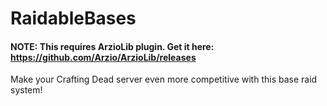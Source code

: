# RaidableBases
#### NOTE: This requires ArzioLib plugin. Get it here: https://github.com/Arzio/ArzioLib/releases
Make your Crafting Dead server even more competitive with this base raid system!
